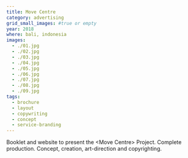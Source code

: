 ```yaml
---
title: Move Centre
category: advertising
grid_small_images: #true or empty
year: 2018
where: bali, indonesia
images:
  - ./01.jpg
  - ./02.jpg
  - ./03.jpg
  - ./04.jpg
  - ./05.jpg
  - ./06.jpg
  - ./07.jpg
  - ./08.jpg
  - ./09.jpg
tags:
  - brochure
  - layout
  - copywriting
  - concept
  - service-branding
---
```


Booklet and website to present the &lt;Move Centre&gt; Project. Complete production. Concept, creation, art-direction and copyrighting.

